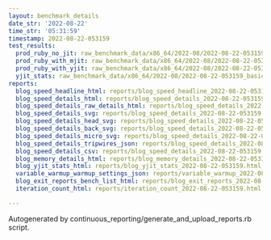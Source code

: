 ```yaml
---
layout: benchmark_details
date_str: '2022-08-22'
time_str: '05:31:59'
timestamp: 2022-08-22-053159
test_results:
  prod_ruby_no_jit: raw_benchmark_data/x86_64/2022-08/2022-08-22-053159_basic_benchmark_prod_ruby_no_jit.json
  prod_ruby_with_mjit: raw_benchmark_data/x86_64/2022-08/2022-08-22-053159_basic_benchmark_prod_ruby_with_mjit.json
  prod_ruby_with_yjit: raw_benchmark_data/x86_64/2022-08/2022-08-22-053159_basic_benchmark_prod_ruby_with_yjit.json
  yjit_stats: raw_benchmark_data/x86_64/2022-08/2022-08-22-053159_basic_benchmark_yjit_stats.json
reports:
  blog_speed_headline_html: reports/blog_speed_headline_2022-08-22-053159.html
  blog_speed_details_html: reports/blog_speed_details_2022-08-22-053159.html
  blog_speed_details_raw_details_html: reports/blog_speed_details_2022-08-22-053159.raw_details.html
  blog_speed_details_svg: reports/blog_speed_details_2022-08-22-053159.svg
  blog_speed_details_head_svg: reports/blog_speed_details_2022-08-22-053159.head.svg
  blog_speed_details_back_svg: reports/blog_speed_details_2022-08-22-053159.back.svg
  blog_speed_details_micro_svg: reports/blog_speed_details_2022-08-22-053159.micro.svg
  blog_speed_details_tripwires_json: reports/blog_speed_details_2022-08-22-053159.tripwires.json
  blog_speed_details_csv: reports/blog_speed_details_2022-08-22-053159.csv
  blog_memory_details_html: reports/blog_memory_details_2022-08-22-053159.html
  blog_yjit_stats_html: reports/blog_yjit_stats_2022-08-22-053159.html
  variable_warmup_warmup_settings_json: reports/variable_warmup_2022-08-22-053159.warmup_settings.json
  blog_exit_reports_bench_list_html: reports/blog_exit_reports_2022-08-22-053159.bench_list.html
  iteration_count_html: reports/iteration_count_2022-08-22-053159.html

---
```

Autogenerated by continuous_reporting/generate_and_upload_reports.rb script.
